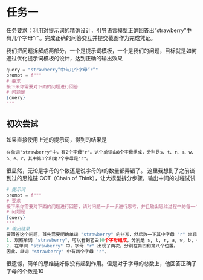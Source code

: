 # 任务一
任务要求：利用对提示词的精确设计，引导语言模型正确回答出“strawberry”中有几个字母“r”。完成正确的问答交互并提交截图作为完成凭证。

我们把问题拆解成两部分，一个是提示词模板，一个是我们的问题，目标就是如何通过优化提示词模板的设计，达到正确的输出效果
```python
query = "strawberry”中有几个字母“r”"
prompt = f"""
# 要求
接下来你需要对下面的问题进行回答
# 问题是
{query}
"""
```
## 初次尝试
如果直接使用上述的提示词，得到的结果是
```
在单词"strawberry"中，有2个字母"r"。这个单词由8个字母组成，分别是s、t、r、a、w、b、e、r，其中第3个和第7个字母是"r"。
```
很显然，无论是字母的个数还是说字母的r的数量都弄错了。
这里我想到了之前谈到过的思维链 COT（Chain of Think），让大模型拆分步骤，输出中间的过程试试
``` python
# 提示词
prompt = f"""
# 要求
接下来你需要对下面的问题进行回答，请对问题一步一步进行思考，并且输出思维过程中的每一个步骤。
# 问题是
{query}
"""
# 输出结果
要回答这个问题，首先需要明确单词 "strawberry" 的拼写，然后数一下其中字母 "r" 出现的次数。
1. 观察单词 "strawberry"，可以看到它由10个字母组成，分别是 s, t, r, a, w, b, e, r, r, y。
2. 在单词 "strawberry" 中，字母 "r" 出现了两次，分别在第四和第八个位置。
因此，单词 "strawberry" 中有两个字母 "r"。
```
很遗憾，简单的思维链好像没有起到作用。但是对于字母的总数上，他回答正确了字母的个数是10
